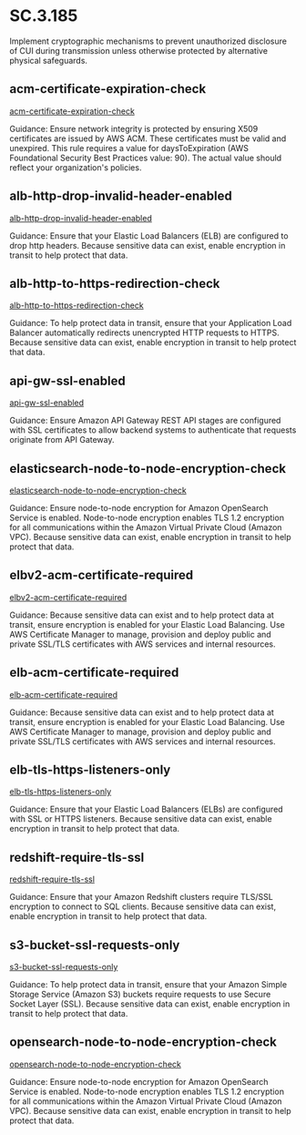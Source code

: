 # SC.3.185
Implement cryptographic mechanisms to prevent unauthorized disclosure of CUI during transmission unless otherwise protected by alternative physical safeguards.

##  acm-certificate-expiration-check
[acm-certificate-expiration-check](https://docs.aws.amazon.com/config/latest/developerguide/acm-certificate-expiration-check.html)

Guidance:
Ensure network integrity is protected by ensuring X509 certificates are issued by AWS ACM. These certificates must be valid and unexpired. This rule requires a value for daysToExpiration (AWS Foundational Security Best Practices value: 90). The actual value should reflect your organization's policies.

##  alb-http-drop-invalid-header-enabled
[alb-http-drop-invalid-header-enabled](https://docs.aws.amazon.com/config/latest/developerguide/alb-http-drop-invalid-header-enabled.html)

Guidance:
Ensure that your Elastic Load Balancers (ELB) are configured to drop http headers. Because sensitive data can exist, enable encryption in transit to help protect that data.

##  alb-http-to-https-redirection-check
[alb-http-to-https-redirection-check](https://docs.aws.amazon.com/config/latest/developerguide/alb-http-to-https-redirection-check.html)

Guidance:
To help protect data in transit, ensure that your Application Load Balancer automatically redirects unencrypted HTTP requests to HTTPS. Because sensitive data can exist, enable encryption in transit to help protect that data.

##  api-gw-ssl-enabled
[api-gw-ssl-enabled](https://docs.aws.amazon.com/config/latest/developerguide/api-gw-ssl-enabled.html)

Guidance:
Ensure Amazon API Gateway REST API stages are configured with SSL certificates to allow backend systems to authenticate that requests originate from API Gateway.

##  elasticsearch-node-to-node-encryption-check
[elasticsearch-node-to-node-encryption-check](https://docs.aws.amazon.com/config/latest/developerguide/elasticsearch-node-to-node-encryption-check.html)

Guidance:
Ensure node-to-node encryption for Amazon OpenSearch Service is enabled. Node-to-node encryption enables TLS 1.2 encryption for all communications within the Amazon Virtual Private Cloud (Amazon VPC). Because sensitive data can exist, enable encryption in transit to help protect that data.

##  elbv2-acm-certificate-required
[elbv2-acm-certificate-required](https://docs.aws.amazon.com/config/latest/developerguide/elbv2-acm-certificate-required.html)

Guidance:
Because sensitive data can exist and to help protect data at transit, ensure encryption is enabled for your Elastic Load Balancing. Use AWS Certificate Manager to manage, provision and deploy public and private SSL/TLS certificates with AWS services and internal resources.

##  elb-acm-certificate-required
[elb-acm-certificate-required](https://docs.aws.amazon.com/config/latest/developerguide/elb-acm-certificate-required.html)

Guidance:
Because sensitive data can exist and to help protect data at transit, ensure encryption is enabled for your Elastic Load Balancing. Use AWS Certificate Manager to manage, provision and deploy public and private SSL/TLS certificates with AWS services and internal resources.

##  elb-tls-https-listeners-only
[elb-tls-https-listeners-only](https://docs.aws.amazon.com/config/latest/developerguide/elb-tls-https-listeners-only.html)

Guidance:
Ensure that your Elastic Load Balancers (ELBs) are configured with SSL or HTTPS listeners. Because sensitive data can exist, enable encryption in transit to help protect that data.

##  redshift-require-tls-ssl
[redshift-require-tls-ssl](https://docs.aws.amazon.com/config/latest/developerguide/redshift-require-tls-ssl.html)

Guidance:
Ensure that your Amazon Redshift clusters require TLS/SSL encryption to connect to SQL clients. Because sensitive data can exist, enable encryption in transit to help protect that data.

##  s3-bucket-ssl-requests-only
[s3-bucket-ssl-requests-only](https://docs.aws.amazon.com/config/latest/developerguide/s3-bucket-ssl-requests-only.html)

Guidance:
To help protect data in transit, ensure that your Amazon Simple Storage Service (Amazon S3) buckets require requests to use Secure Socket Layer (SSL). Because sensitive data can exist, enable encryption in transit to help protect that data.

##  opensearch-node-to-node-encryption-check
[opensearch-node-to-node-encryption-check](https://docs.aws.amazon.com/config/latest/developerguide/opensearch-node-to-node-encryption-check.html)

Guidance:
Ensure node-to-node encryption for Amazon OpenSearch Service is enabled. Node-to-node encryption enables TLS 1.2 encryption for all communications within the Amazon Virtual Private Cloud (Amazon VPC). Because sensitive data can exist, enable encryption in transit to help protect that data.
